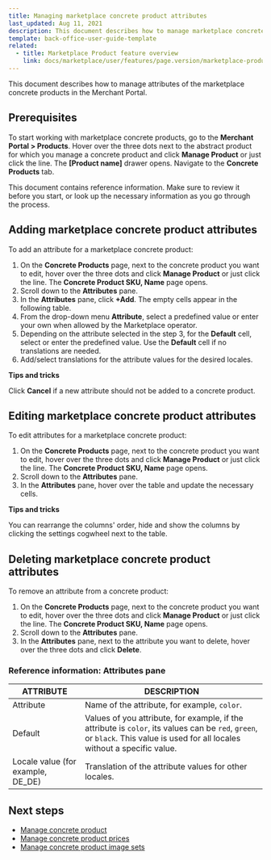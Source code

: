 ```yaml
---
title: Managing marketplace concrete product attributes
last_updated: Aug 11, 2021
description: This document describes how to manage marketplace concrete product attributes in the Merchant Portal.
template: back-office-user-guide-template
related:
  - title: Marketplace Product feature overview
    link: docs/marketplace/user/features/page.version/marketplace-product-feature-overview.html
---
```


This document describes how to manage attributes of the marketplace concrete products in the Merchant Portal.

## Prerequisites

To start working with marketplace concrete products, go to the **Merchant Portal&nbsp;<span aria-label="and then">></span> Products**.  Hover over the three dots next to the abstract product for which you manage a concrete product and click **Manage Product** or just click the line. The **[Product name]** drawer opens. Navigate to the **Concrete Products** tab.

This document contains reference information. Make sure to review it before you start, or look up the necessary information as you go through the process.

## Adding marketplace concrete product attributes

To add an attribute for a marketplace concrete product:

1. On the **Concrete Products** page, next to the concrete product you want to edit, hover over the three dots and click **Manage Product** or just click the line. The **Concrete Product SKU, Name** page opens.
2. Scroll down to the **Attributes** pane.
3. In the **Attributes** pane, click **+Add**. The empty cells appear in the following table.
4. From the drop-down menu **Attribute**, select a predefined value or enter your own when allowed by the Marketplace operator.
5. Depending on the attribute selected in the step 3, for the **Default** cell, select or enter the predefined value. Use the **Default** cell if no translations are needed.
6. Add/select translations for the attribute values for the desired locales.

**Tips and tricks**

Click **Cancel** if a new attribute should not be added to a concrete product.

## Editing marketplace concrete product attributes

To edit attributes for a marketplace concrete product:

1. On the **Concrete Products** page, next to the concrete product you want to edit, hover over the three dots and click **Manage Product** or just click the line. The **Concrete Product SKU, Name** page opens.
2. Scroll down to the **Attributes** pane.
3. In the **Attributes** pane, hover over the table and update the necessary cells.

**Tips and tricks**

You can rearrange the columns' order, hide and show the columns by clicking the settings cogwheel next to the table.

## Deleting marketplace concrete product attributes

To remove an attribute from a concrete product:

1. On the **Concrete Products** page, next to the concrete product you want to edit, hover over the three dots and click **Manage Product** or just click the line. The **Concrete Product SKU, Name** page opens.
2. Scroll down to the **Attributes** pane.
3. In the **Attributes** pane, next to the attribute you want to delete, hover over the three dots and click **Delete**.

### Reference information: Attributes pane

| ATTRIBUTE  | DESCRIPTION  |
| ------------------ | ------------------ |
| Attribute      | Name of the attribute, for example, `color`.                 |
| Default        | Values of you attribute, for example, if the attribute is `color`, its values can be `red`, `green`, or `black`. This value is used for all locales without a specific value. |
| Locale value (for example, DE_DE) | Translation of the attribute values for other locales. |

## Next steps

- [Manage concrete product](/docs/marketplace/user/merchant-portal-user-guides/{{page.version}}/products/concrete-products/managing-marketplace-concrete-product.html)
- [Manage concrete product prices](/docs/marketplace/user/merchant-portal-user-guides/{{page.version}}/products/concrete-products/managing-marketplace-concrete-product-prices.html)
- [Manage concrete product image sets](/docs/marketplace/user/merchant-portal-user-guides/{{page.version}}/products/concrete-products/managing-marketplace-concrete-products-image-sets.html)
